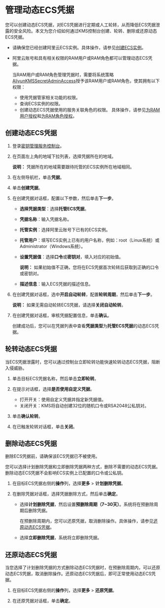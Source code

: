 # 管理动态ECS凭据

您可以创建动态ECS凭据，对ECS凭据进行定期或人工轮转，从而降低ECS凭据泄露的安全风险。本文为您介绍如何通过KMS控制台创建、轮转、删除或还原动态ECS凭据。

-   请确保您已经创建阿里云ECS实例。具体操作，请参见[创建ECS实例](/cn.zh-CN/实例/创建实例/创建方式导航.md)。
-   阿里云账号和具有相关权限的RAM用户或RAM角色都可以管理动态ECS凭据。

    当RAM用户或RAM角色管理凭据时，需要将系统策略[AliyunKMSSecretAdminAccess](https://ram.console.aliyun.com/policies/AliyunKMSSecretAdminAccess/System/content)授予该RAM用户或RAM角色，使其拥有以下权限：

    -   使用凭据管家相关功能的权限。
    -   查询ECS实例的权限。
    -   创建动态ECS凭据使用的服务关联角色的权限。
    具体操作，请参见[为RAM用户授权](/cn.zh-CN/用户管理/授权管理/为RAM用户授权.md)和[为RAM角色授权](/cn.zh-CN/角色管理/为RAM角色授权.md)。


## 创建动态ECS凭据

1.  登录[密钥管理服务控制台](https://kms.console.aliyun.com)。

2.  在页面左上角的地域下拉列表，选择凭据所在的地域。

    **说明：** 凭据所在的地域需要跟待托管的ECS实例所在地域相同。

3.  在左侧导航栏，单击**凭据**。

4.  单击**创建凭据**。

5.  在创建凭据对话框，配置以下参数，然后单击**下一步**。

    -   **选择凭据类型**：选择**托管ECS凭据**。
    -   **凭据名称**：输入凭据名称。
    -   **托管实例**：选择阿里云账号下已有的ECS实例。
    -   **托管用户**：填写ECS实例上已有的用户名称，例如：root（Linux系统）或Administrator（Windows系统）。
    -   **设置凭据值**：选择**口令**或**密钥对**，填入对应的初始值。

        **说明：** 如果初始值不正确，您将在ECS凭据首次轮转后获取到正确的口令或密钥对。

    -   **描述信息**：输入ECS凭据的描述信息。
6.  在创建凭据对话框，选中**开启自动轮转**，配置**轮转周期**，然后单击**下一步**。

    **说明：** 如果无需自动轮转ECS凭据，请选择**关闭自动轮转**。

7.  在创建凭据对话框，审核凭据配置信息，单击**确认**。

    创建成功后，您可以在凭据列表中查看**凭据类型**为**托管ECS凭据**的动态ECS凭据。


## 轮转动态ECS凭据

当ECS凭据泄露时，您可以通过控制台立即轮转功能快速轮转动态ECS凭据，阻断入侵威胁。

1.  单击目标ECS凭据名称，然后单击**立即轮转**。

2.  在提示对话框，选择**是否使用自定义凭据**。

    -   打开开关：使用自定义凭据并指定新凭据值。
    -   关闭开关：KMS将自动创建32位的随机口令或RSA2048公私钥对。
3.  单击**确认轮转**。

4.  在已触发轮转对话框，单击**关闭**。


## 删除动态ECS凭据

删除ECS凭据前，请确保该ECS凭据已不被使用。

您可以选择计划删除凭据和立即删除凭据两种方式，删除不需要的动态ECS凭据。删除动态ECS凭据不会影响ECS实例上已配置的口令或公私钥。

1.  在目标ECS凭据右侧的**操作**列，选择**更多** \> **计划删除凭据**。

2.  在删除凭据对话框，选择凭据删除方式，然后单击**确定**。

    -   选择**计划删除凭据**，然后设置**预删除周期（7~30天）**。系统将在预删除周期后删除凭据。

        在预删除周期内，您可以还原凭据，取消删除操作。具体操作，请参见[还原动态ECS凭据](#section_orf_p66_q3p)。

    -   选择**立即删除凭据**，系统将立即删除凭据。

## 还原动态ECS凭据

当您选择了计划删除凭据的方式删除动态ECS凭据时，在预删除周期内，可以还原动态ECS凭据，取消删除操作。还原动态ECS凭据后，即可正常使用动态ECS凭据。

1.  在目标ECS凭据右侧的**操作**列，选择**更多** \> **还原凭据**。

2.  在还原凭据对话框，单击**确定**。


